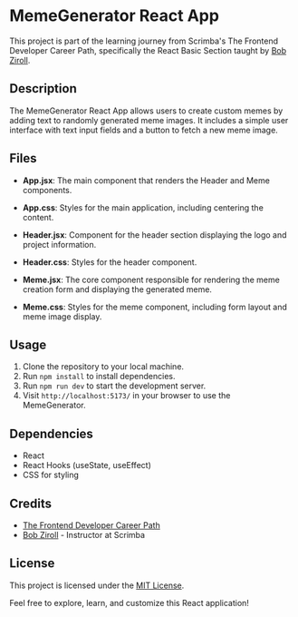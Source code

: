 # MemeGenerator React App

This project is part of the learning journey from Scrimba's The Frontend Developer Career Path, specifically the React Basic Section taught by [Bob Ziroll](https://twitter.com/bobziroll).

## Description

The MemeGenerator React App allows users to create custom memes by adding text to randomly generated meme images. It includes a simple user interface with text input fields and a button to fetch a new meme image.

## Files

- **App.jsx**: The main component that renders the Header and Meme components.

- **App.css**: Styles for the main application, including centering the content.

- **Header.jsx**: Component for the header section displaying the logo and project information.

- **Header.css**: Styles for the header component.

- **Meme.jsx**: The core component responsible for rendering the meme creation form and displaying the generated meme.

- **Meme.css**: Styles for the meme component, including form layout and meme image display.

## Usage

1. Clone the repository to your local machine.
2. Run `npm install` to install dependencies.
3. Run `npm run dev` to start the development server.
4. Visit `http://localhost:5173/` in your browser to use the MemeGenerator.

## Dependencies

- React
- React Hooks (useState, useEffect)
- CSS for styling

## Credits
- [The Frontend Developer Career Path](https://scrimba.com/learn/frontend)
- [Bob Ziroll](https://twitter.com/bobziroll) - Instructor at Scrimba

## License

This project is licensed under the [MIT License](LICENSE).

Feel free to explore, learn, and customize this React application!
